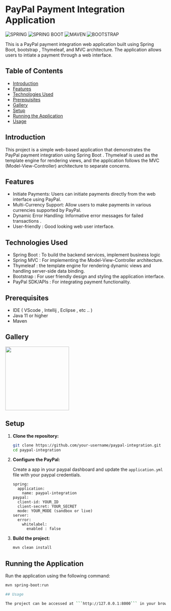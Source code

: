 #  PayPal Payment Integration Application
![SPRING](https://img.shields.io/badge/Spring-6DB33F?style=for-the-badge&logo=spring&logoColor=white)
![SPRING BOOT](https://img.shields.io/badge/Spring_Boot-F2F4F9?style=for-the-badge&logo=spring-boot)
![MAVEN](https://img.shields.io/badge/apache_maven-C71A36?style=for-the-badge&logo=apachemaven&logoColor=white)
![BOOTSTRAP](https://img.shields.io/badge/Bootstrap-563D7C?style=for-the-badge&logo=bootstrap&logoColor=white)

This is a PayPal payment integration web application built using Spring Boot, bootstrap , Thymeleaf, and MVC architecture. The application allows users to intiate a payment through a web interface.

## Table of Contents

- [Introduction](#introduction)
- [Features](#features)
- [Technologies Used](#technologies-used)
- [Prerequisites](#prerequisites)
- [Gallery](#Gallery)
- [Setup](#setup)
- [Running the Application](#running-the-application)
- [Usage](#usage)


## Introduction

This project is a simple web-based application that demonstrates the PayPal payment integration using Spring Boot . Thymeleaf is used as the template engine for rendering views, and the application follows the MVC (Model-View-Controller) architecture to separate concerns.

## Features

- Initiate Payments: Users can initiate payments directly from the web interface using PayPal.
- Multi-Currency Support: Allow users to make payments in various currencies supported by PayPal.
- Dynamic Error Handling: Informative error messages for failed transactions .
- User-friendly : Good looking web user interface.

## Technologies Used

- Spring Boot : To build the backend services, implement business logic
- Spring MVC  : For implementing the Model-View-Controller architecture.
- Thymeleaf :  the template engine for rendering dynamic views and handling server-side data binding.
- Bootstrap :  For user friendly design and styling the application interface.
- PayPal SDK/APIs : For integrating payment functionality.

## Prerequisites

- IDE ( VScode , Intellij , Eclipse , etc .. )
- Java 11 or higher
- Maven

## Gallery

<div>
<img src="https://github.com/sharkblue58/paypal-integration/src/main/resources/static/images/" width="200">
</div>

## Setup

1. **Clone the repository:**

    ```bash
    git clone https://github.com/your-username/paypal-integration.git
    cd paypal-integration
    ```

2. **Configure the PayPal:**

    Create a app in your paypal dashboard and update the `application.yml` file with your paypal credentials.

    ```properties
    spring:
      application:
        name: paypal-integration
    paypal:
      client-id: YOUR_ID
      client-secret: YOUR_SECRET
      mode: YOUR_MODE (sandbox or live)
    server:
      error:
        whitelabel:
          enabled : false      
    ```

3. **Build the project:**

    ```bash
    mvn clean install
    ```

## Running the Application

Run the application using the following command:

```bash
mvn spring-boot:run

## Usage

The project can be accessed at ```http://127.0.0.1:8000``` in your browser.